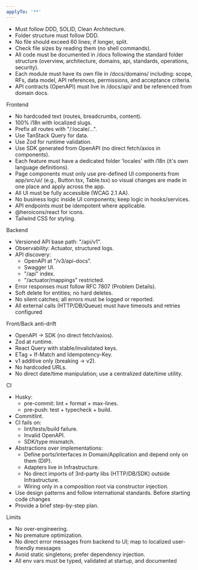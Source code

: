 ```yaml
---
applyTo: '**'
---
```


- Must follow DDD, SOLID, Clean Architecture.
- Folder structure must follow DDD.
- No file should exceed 60 lines; if longer, split.
- Check file sizes by reading them (no shell commands).
- All code must be documented in /docs following the standard folder structure (overview, architecture, domains, api, standards, operations, security).
- Each module must have its own file in /docs/domains/ including: scope, RFs, data model, API references, permissions, and acceptance criteria.
- API contracts (OpenAPI) must live in /docs/api/ and be referenced from domain docs.


Frontend

- No hardcoded text (routes, breadcrumbs, content).
- 100% i18n with localized slugs.
- Prefix all routes with "/:locale/...".
- Use TanStack Query for data.
- Use Zod for runtime validation.
- Use SDK generated from OpenAPI (no direct fetch/axios in components).
- Each feature must have a dedicated folder 'locales' with i18n (it's own language definitions).
- Page components must only use pre-defined UI components from app/src/ui/ (e.g., Button.tsx, Table.tsx) so visual changes are made in one place and apply across the app.
- All UI must be fully accessible (WCAG 2.1 AA).
- No business logic inside UI components; keep logic in hooks/services.
- API endpoints must be idempotent where applicable.
- @heroicons/react for icons.
- Tailwind CSS for styling.

Backend

- Versioned API base path: "/api/v1".
- Observability: Actuator, structured logs.
- API discovery:
  - OpenAPI at "/v3/api-docs".
  - Swagger UI.
  - "/api" index.
  - "/actuator/mappings" restricted.
- Error responses must follow RFC 7807 (Problem Details).
- Soft delete for entities; no hard deletes.
- No silent catches; all errors must be logged or reported.
- All external calls (HTTP/DB/Queue) must have timeouts and retries configured

Front/Back anti-drift

- OpenAPI → SDK (no direct fetch/axios).
- Zod at runtime.
- React Query with stable/invalidated keys.
- ETag + If-Match and Idempotency-Key.
- v1 additive only (breaking → v2).
- No hardcoded URLs.
- No direct date/time manipulation; use a centralized date/time utility.

CI

- Husky:
  - pre-commit: lint + format + max-lines.
  - pre-push: test + typecheck + build.
- Commitlint.
- CI fails on:
  - lint/tests/build failure.
  - Invalid OpenAPI.
  - SDK/type mismatch.
- Abstractions over implementations:
  - Define ports/interfaces in Domain/Application and depend only on them (DIP).
  - Adapters live in Infrastructure.
  - No direct imports of 3rd-party libs (HTTP/DB/SDK) outside Infrastructure.
  - Wiring only in a composition root via constructor injection.
- Use design patterns and follow international standards.
  Before starting code changes
- Provide a brief step-by-step plan.

Limits

- No over-engineering.
- No premature optimization.
- No direct error messages from backend to UI; map to localized user-friendly messages
- Avoid static singletons; prefer dependency injection.
- All env vars must be typed, validated at startup, and documented
